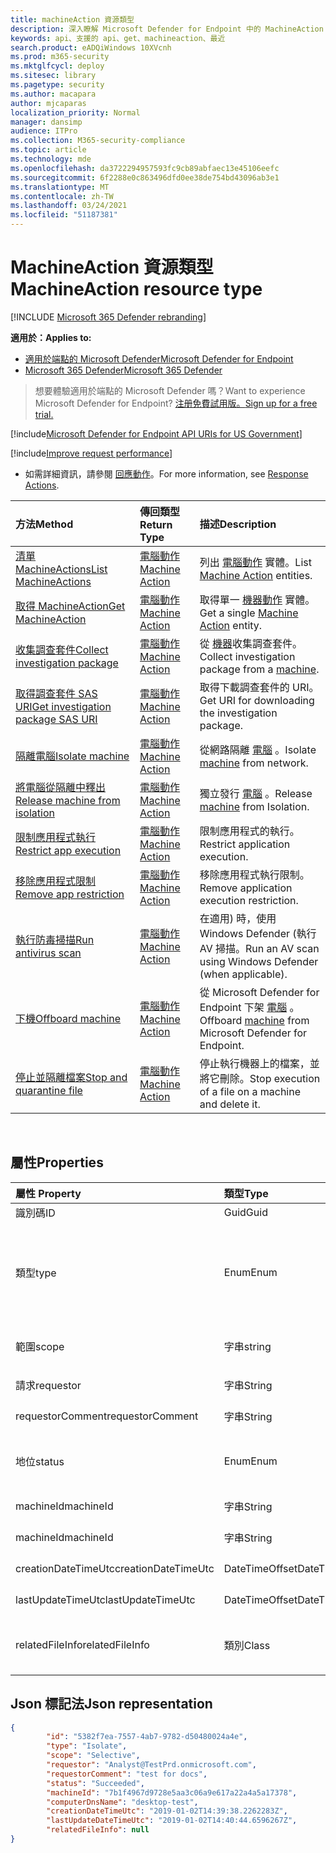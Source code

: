 ```yaml
---
title: machineAction 資源類型
description: 深入瞭解 Microsoft Defender for Endpoint 中的 MachineAction 資源類型的方法和屬性。
keywords: api、支援的 api、get、machineaction、最近
search.product: eADQiWindows 10XVcnh
ms.prod: m365-security
ms.mktglfcycl: deploy
ms.sitesec: library
ms.pagetype: security
ms.author: macapara
author: mjcaparas
localization_priority: Normal
manager: dansimp
audience: ITPro
ms.collection: M365-security-compliance
ms.topic: article
ms.technology: mde
ms.openlocfilehash: da3722294957593fc9cb89abfaec13e45106eefc
ms.sourcegitcommit: 6f2288e0c863496dfd0ee38de754bd43096ab3e1
ms.translationtype: MT
ms.contentlocale: zh-TW
ms.lasthandoff: 03/24/2021
ms.locfileid: "51187381"
---
```

# <a name="machineaction-resource-type"></a><span data-ttu-id="b56cb-104">MachineAction 資源類型</span><span class="sxs-lookup"><span data-stu-id="b56cb-104">MachineAction resource type</span></span>

[!INCLUDE [Microsoft 365 Defender rebranding](../../includes/microsoft-defender.md)]

<span data-ttu-id="b56cb-105">**適用於：**</span><span class="sxs-lookup"><span data-stu-id="b56cb-105">**Applies to:**</span></span>
- [<span data-ttu-id="b56cb-106">適用於端點的 Microsoft Defender</span><span class="sxs-lookup"><span data-stu-id="b56cb-106">Microsoft Defender for Endpoint</span></span>](https://go.microsoft.com/fwlink/p/?linkid=2154037)
- [<span data-ttu-id="b56cb-107">Microsoft 365 Defender</span><span class="sxs-lookup"><span data-stu-id="b56cb-107">Microsoft 365 Defender</span></span>](https://go.microsoft.com/fwlink/?linkid=2118804)

> <span data-ttu-id="b56cb-108">想要體驗適用於端點的 Microsoft Defender 嗎？</span><span class="sxs-lookup"><span data-stu-id="b56cb-108">Want to experience Microsoft Defender for Endpoint?</span></span> [<span data-ttu-id="b56cb-109">注册免費試用版。</span><span class="sxs-lookup"><span data-stu-id="b56cb-109">Sign up for a free trial.</span></span>](https://www.microsoft.com/microsoft-365/windows/microsoft-defender-atp?ocid=docs-wdatp-exposedapis-abovefoldlink) 


[!include[Microsoft Defender for Endpoint API URIs for US Government](../../includes/microsoft-defender-api-usgov.md)]

[!include[Improve request performance](../../includes/improve-request-performance.md)]


- <span data-ttu-id="b56cb-110">如需詳細資訊，請參閱 [回應動作](respond-machine-alerts.md)。</span><span class="sxs-lookup"><span data-stu-id="b56cb-110">For more information, see [Response Actions](respond-machine-alerts.md).</span></span> 

| <span data-ttu-id="b56cb-111">方法</span><span class="sxs-lookup"><span data-stu-id="b56cb-111">Method</span></span>                                                            | <span data-ttu-id="b56cb-112">傳回類型</span><span class="sxs-lookup"><span data-stu-id="b56cb-112">Return Type</span></span>                        | <span data-ttu-id="b56cb-113">描述</span><span class="sxs-lookup"><span data-stu-id="b56cb-113">Description</span></span>                                                 |
|:------------------------------------------------------------------|:-----------------------------------|:------------------------------------------------------------|
| [<span data-ttu-id="b56cb-114">清單 MachineActions</span><span class="sxs-lookup"><span data-stu-id="b56cb-114">List MachineActions</span></span>](get-machineactions-collection.md)           | [<span data-ttu-id="b56cb-115">電腦動作</span><span class="sxs-lookup"><span data-stu-id="b56cb-115">Machine Action</span></span>](machineaction.md) | <span data-ttu-id="b56cb-116">列出 [電腦動作](machineaction.md) 實體。</span><span class="sxs-lookup"><span data-stu-id="b56cb-116">List [Machine Action](machineaction.md) entities.</span></span>           |
| [<span data-ttu-id="b56cb-117">取得 MachineAction</span><span class="sxs-lookup"><span data-stu-id="b56cb-117">Get MachineAction</span></span>](get-machineaction-object.md)                  | [<span data-ttu-id="b56cb-118">電腦動作</span><span class="sxs-lookup"><span data-stu-id="b56cb-118">Machine Action</span></span>](machineaction.md) | <span data-ttu-id="b56cb-119">取得單一 [機器動作](machineaction.md) 實體。</span><span class="sxs-lookup"><span data-stu-id="b56cb-119">Get a single [Machine Action](machineaction.md) entity.</span></span>     |
| [<span data-ttu-id="b56cb-120">收集調查套件</span><span class="sxs-lookup"><span data-stu-id="b56cb-120">Collect investigation package</span></span>](collect-investigation-package.md) | [<span data-ttu-id="b56cb-121">電腦動作</span><span class="sxs-lookup"><span data-stu-id="b56cb-121">Machine Action</span></span>](machineaction.md) | <span data-ttu-id="b56cb-122">從 [機器](machine.md)收集調查套件。</span><span class="sxs-lookup"><span data-stu-id="b56cb-122">Collect investigation package from a [machine](machine.md).</span></span> |
| [<span data-ttu-id="b56cb-123">取得調查套件 SAS URI</span><span class="sxs-lookup"><span data-stu-id="b56cb-123">Get investigation package SAS URI</span></span>](get-package-sas-uri.md)       | [<span data-ttu-id="b56cb-124">電腦動作</span><span class="sxs-lookup"><span data-stu-id="b56cb-124">Machine Action</span></span>](machineaction.md) | <span data-ttu-id="b56cb-125">取得下載調查套件的 URI。</span><span class="sxs-lookup"><span data-stu-id="b56cb-125">Get URI for downloading the investigation package.</span></span>          |
| [<span data-ttu-id="b56cb-126">隔離電腦</span><span class="sxs-lookup"><span data-stu-id="b56cb-126">Isolate machine</span></span>](isolate-machine.md)                             | [<span data-ttu-id="b56cb-127">電腦動作</span><span class="sxs-lookup"><span data-stu-id="b56cb-127">Machine Action</span></span>](machineaction.md) | <span data-ttu-id="b56cb-128">從網路隔離 [電腦](machine.md) 。</span><span class="sxs-lookup"><span data-stu-id="b56cb-128">Isolate [machine](machine.md) from network.</span></span>                 |
| [<span data-ttu-id="b56cb-129">將電腦從隔離中釋出</span><span class="sxs-lookup"><span data-stu-id="b56cb-129">Release machine from isolation</span></span>](unisolate-machine.md)            | [<span data-ttu-id="b56cb-130">電腦動作</span><span class="sxs-lookup"><span data-stu-id="b56cb-130">Machine Action</span></span>](machineaction.md) | <span data-ttu-id="b56cb-131">獨立發行 [電腦](machine.md) 。</span><span class="sxs-lookup"><span data-stu-id="b56cb-131">Release [machine](machine.md) from Isolation.</span></span>               |
| [<span data-ttu-id="b56cb-132">限制應用程式執行</span><span class="sxs-lookup"><span data-stu-id="b56cb-132">Restrict app execution</span></span>](restrict-code-execution.md)              | [<span data-ttu-id="b56cb-133">電腦動作</span><span class="sxs-lookup"><span data-stu-id="b56cb-133">Machine Action</span></span>](machineaction.md) | <span data-ttu-id="b56cb-134">限制應用程式的執行。</span><span class="sxs-lookup"><span data-stu-id="b56cb-134">Restrict application execution.</span></span>                             |
| [<span data-ttu-id="b56cb-135">移除應用程式限制</span><span class="sxs-lookup"><span data-stu-id="b56cb-135">Remove app restriction</span></span>](unrestrict-code-execution.md)            | [<span data-ttu-id="b56cb-136">電腦動作</span><span class="sxs-lookup"><span data-stu-id="b56cb-136">Machine Action</span></span>](machineaction.md) | <span data-ttu-id="b56cb-137">移除應用程式執行限制。</span><span class="sxs-lookup"><span data-stu-id="b56cb-137">Remove application execution restriction.</span></span>                   |
| [<span data-ttu-id="b56cb-138">執行防毒掃描</span><span class="sxs-lookup"><span data-stu-id="b56cb-138">Run antivirus scan</span></span>](run-av-scan.md)                              | [<span data-ttu-id="b56cb-139">電腦動作</span><span class="sxs-lookup"><span data-stu-id="b56cb-139">Machine Action</span></span>](machineaction.md) | <span data-ttu-id="b56cb-140">在適用) 時，使用 Windows Defender (執行 AV 掃描。</span><span class="sxs-lookup"><span data-stu-id="b56cb-140">Run an AV scan using Windows Defender (when applicable).</span></span>    |
| [<span data-ttu-id="b56cb-141">下機</span><span class="sxs-lookup"><span data-stu-id="b56cb-141">Offboard machine</span></span>](offboard-machine-api.md)                       | [<span data-ttu-id="b56cb-142">電腦動作</span><span class="sxs-lookup"><span data-stu-id="b56cb-142">Machine Action</span></span>](machineaction.md) | <span data-ttu-id="b56cb-143">從 Microsoft Defender for Endpoint 下架 [電腦](machine.md) 。</span><span class="sxs-lookup"><span data-stu-id="b56cb-143">Offboard [machine](machine.md) from Microsoft Defender for Endpoint.</span></span> |
| [<span data-ttu-id="b56cb-144">停止並隔離檔案</span><span class="sxs-lookup"><span data-stu-id="b56cb-144">Stop and quarantine file</span></span>](stop-and-quarantine-file.md)           | [<span data-ttu-id="b56cb-145">電腦動作</span><span class="sxs-lookup"><span data-stu-id="b56cb-145">Machine Action</span></span>](machineaction.md) | <span data-ttu-id="b56cb-146">停止執行機器上的檔案，並將它刪除。</span><span class="sxs-lookup"><span data-stu-id="b56cb-146">Stop execution of a file on a machine and delete it.</span></span>        |

<br>

## <a name="properties"></a><span data-ttu-id="b56cb-147">屬性</span><span class="sxs-lookup"><span data-stu-id="b56cb-147">Properties</span></span>

| <span data-ttu-id="b56cb-148">屬性	</span><span class="sxs-lookup"><span data-stu-id="b56cb-148">Property</span></span>            | <span data-ttu-id="b56cb-149">類型</span><span class="sxs-lookup"><span data-stu-id="b56cb-149">Type</span></span>           | <span data-ttu-id="b56cb-150">描述</span><span class="sxs-lookup"><span data-stu-id="b56cb-150">Description</span></span>                                                                                                                                                                                                    |
|:--------------------|:---------------|:---------------------------------------------------------------------------------------------------------------------------------------------------------------------------------------------------------------|
| <span data-ttu-id="b56cb-151">識別碼</span><span class="sxs-lookup"><span data-stu-id="b56cb-151">ID</span></span>                  | <span data-ttu-id="b56cb-152">Guid</span><span class="sxs-lookup"><span data-stu-id="b56cb-152">Guid</span></span>           | <span data-ttu-id="b56cb-153">[機器動作](machineaction.md)實體的身分識別。</span><span class="sxs-lookup"><span data-stu-id="b56cb-153">Identity of the [Machine Action](machineaction.md) entity.</span></span>                                                                                                                                                     |
| <span data-ttu-id="b56cb-154">類型</span><span class="sxs-lookup"><span data-stu-id="b56cb-154">type</span></span>                | <span data-ttu-id="b56cb-155">Enum</span><span class="sxs-lookup"><span data-stu-id="b56cb-155">Enum</span></span>           | <span data-ttu-id="b56cb-156">動作的類型。</span><span class="sxs-lookup"><span data-stu-id="b56cb-156">Type of the action.</span></span> <span data-ttu-id="b56cb-157">可能的值為： "RunAntiVirusScan"、"下架"、"CollectInvestigationPackage"、"隔離"、"Unisolate"、"StopAndQuarantineFile"、"RestrictCodeExecution" 和 "UnrestrictCodeExecution"</span><span class="sxs-lookup"><span data-stu-id="b56cb-157">Possible values are: "RunAntiVirusScan", "Offboard", "CollectInvestigationPackage", "Isolate", "Unisolate", "StopAndQuarantineFile", "RestrictCodeExecution" and "UnrestrictCodeExecution"</span></span> |
| <span data-ttu-id="b56cb-158">範圍</span><span class="sxs-lookup"><span data-stu-id="b56cb-158">scope</span></span>               | <span data-ttu-id="b56cb-159">字串</span><span class="sxs-lookup"><span data-stu-id="b56cb-159">string</span></span>         | <span data-ttu-id="b56cb-160">動作的範圍。</span><span class="sxs-lookup"><span data-stu-id="b56cb-160">Scope of the action.</span></span> <span data-ttu-id="b56cb-161">"Full" 或 "選擇性" 進行隔離，"Quick" 或 "Full" 表示防病毒掃描。</span><span class="sxs-lookup"><span data-stu-id="b56cb-161">"Full" or "Selective" for Isolation, "Quick" or "Full" for Anti-Virus scan.</span></span>                                                                                                   |
| <span data-ttu-id="b56cb-162">請求</span><span class="sxs-lookup"><span data-stu-id="b56cb-162">requestor</span></span>           | <span data-ttu-id="b56cb-163">字串</span><span class="sxs-lookup"><span data-stu-id="b56cb-163">String</span></span>         | <span data-ttu-id="b56cb-164">執行動作之人員的身分識別。</span><span class="sxs-lookup"><span data-stu-id="b56cb-164">Identity of the person that executed the action.</span></span>                                                                                                                                                               |
| <span data-ttu-id="b56cb-165">requestorComment</span><span class="sxs-lookup"><span data-stu-id="b56cb-165">requestorComment</span></span>    | <span data-ttu-id="b56cb-166">字串</span><span class="sxs-lookup"><span data-stu-id="b56cb-166">String</span></span>         | <span data-ttu-id="b56cb-167">發出動作時所撰寫的批註。</span><span class="sxs-lookup"><span data-stu-id="b56cb-167">Comment that was written when issuing the action.</span></span>                                                                                                                                                              |
| <span data-ttu-id="b56cb-168">地位</span><span class="sxs-lookup"><span data-stu-id="b56cb-168">status</span></span>              | <span data-ttu-id="b56cb-169">Enum</span><span class="sxs-lookup"><span data-stu-id="b56cb-169">Enum</span></span>           | <span data-ttu-id="b56cb-170">命令的目前狀態。</span><span class="sxs-lookup"><span data-stu-id="b56cb-170">Current status of the command.</span></span> <span data-ttu-id="b56cb-171">可能的值為：「擱置」、「InProgress」、「成功」、「失敗」、「超時」和「取消」。</span><span class="sxs-lookup"><span data-stu-id="b56cb-171">Possible values are: "Pending", "InProgress", "Succeeded", "Failed", "TimeOut" and "Canceled".</span></span>                                                                                 |
| <span data-ttu-id="b56cb-172">machineId</span><span class="sxs-lookup"><span data-stu-id="b56cb-172">machineId</span></span>           | <span data-ttu-id="b56cb-173">字串</span><span class="sxs-lookup"><span data-stu-id="b56cb-173">String</span></span>         | <span data-ttu-id="b56cb-174">執行動作所在之 [機器](machine.md) 的識別碼。</span><span class="sxs-lookup"><span data-stu-id="b56cb-174">ID of the [machine](machine.md) on which the action was executed.</span></span>                                                                                                                                              |
| <span data-ttu-id="b56cb-175">machineId</span><span class="sxs-lookup"><span data-stu-id="b56cb-175">machineId</span></span>           | <span data-ttu-id="b56cb-176">字串</span><span class="sxs-lookup"><span data-stu-id="b56cb-176">String</span></span>         | <span data-ttu-id="b56cb-177">執行動作所在之 [機器](machine.md) 的名稱。</span><span class="sxs-lookup"><span data-stu-id="b56cb-177">Name of the [machine](machine.md) on which the action was executed.</span></span>                                                                                                                                            |
| <span data-ttu-id="b56cb-178">creationDateTimeUtc</span><span class="sxs-lookup"><span data-stu-id="b56cb-178">creationDateTimeUtc</span></span> | <span data-ttu-id="b56cb-179">DateTimeOffset</span><span class="sxs-lookup"><span data-stu-id="b56cb-179">DateTimeOffset</span></span> | <span data-ttu-id="b56cb-180">動作的建立日期和時間。</span><span class="sxs-lookup"><span data-stu-id="b56cb-180">The date and time when the action was created.</span></span>                                                                                                                                                                 |
| <span data-ttu-id="b56cb-181">lastUpdateTimeUtc</span><span class="sxs-lookup"><span data-stu-id="b56cb-181">lastUpdateTimeUtc</span></span>   | <span data-ttu-id="b56cb-182">DateTimeOffset</span><span class="sxs-lookup"><span data-stu-id="b56cb-182">DateTimeOffset</span></span> | <span data-ttu-id="b56cb-183">動作狀態更新的最後日期和時間。</span><span class="sxs-lookup"><span data-stu-id="b56cb-183">The last date and time when the action status was updated.</span></span>                                                                                                                                                     |
| <span data-ttu-id="b56cb-184">relatedFileInfo</span><span class="sxs-lookup"><span data-stu-id="b56cb-184">relatedFileInfo</span></span>     | <span data-ttu-id="b56cb-185">類別</span><span class="sxs-lookup"><span data-stu-id="b56cb-185">Class</span></span>          | <span data-ttu-id="b56cb-186">包含兩個屬性。</span><span class="sxs-lookup"><span data-stu-id="b56cb-186">Contains two Properties.</span></span> <span data-ttu-id="b56cb-187">字串 ```fileIdentifier``` ，列舉的 ```fileIdentifierType``` 可能值為 "Sha1"，"Sha256"，"Md5"。</span><span class="sxs-lookup"><span data-stu-id="b56cb-187">string ```fileIdentifier```, Enum ```fileIdentifierType``` with the possible values: "Sha1", "Sha256" and "Md5".</span></span>                                                                         |


## <a name="json-representation"></a><span data-ttu-id="b56cb-188">Json 標記法</span><span class="sxs-lookup"><span data-stu-id="b56cb-188">Json representation</span></span>

```json
{
        "id": "5382f7ea-7557-4ab7-9782-d50480024a4e",
        "type": "Isolate",
        "scope": "Selective",
        "requestor": "Analyst@TestPrd.onmicrosoft.com",
        "requestorComment": "test for docs",
        "status": "Succeeded",
        "machineId": "7b1f4967d9728e5aa3c06a9e617a22a4a5a17378",
        "computerDnsName": "desktop-test",
        "creationDateTimeUtc": "2019-01-02T14:39:38.2262283Z",
        "lastUpdateDateTimeUtc": "2019-01-02T14:40:44.6596267Z",
        "relatedFileInfo": null
}
```
